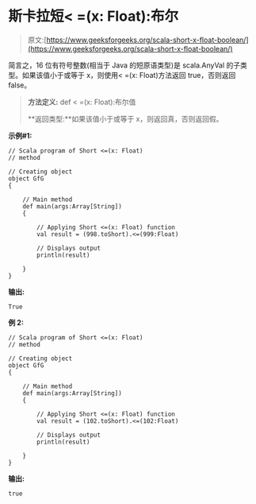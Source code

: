 # 斯卡拉短< =(x: Float):布尔

> 原文:[https://www.geeksforgeeks.org/scala-short-x-float-boolean/](https://www.geeksforgeeks.org/scala-short-x-float-boolean/)

简言之，16 位有符号整数(相当于 Java 的短原语类型)是 scala.AnyVal 的子类型。如果该值小于或等于 x，则使用< =(x: Float)方法返回 true，否则返回 false。

> **方法定义:** def < =(x: Float):布尔值
> 
> **返回类型:**如果该值小于或等于 x，则返回真，否则返回假。

**示例#1:**

```
// Scala program of Short <=(x: Float) 
// method 

// Creating object 
object GfG 
{ 

    // Main method 
    def main(args:Array[String]) 
    { 

        // Applying Short <=(x: Float) function 
        val result = (998.toShort).<=(999:Float)

        // Displays output 
        println(result) 

    } 
} 
```

**输出:**

```
True

```

**例 2:**

```
// Scala program of Short <=(x: Float) 
// method 

// Creating object 
object GfG 
{ 

    // Main method 
    def main(args:Array[String]) 
    { 

        // Applying Short <=(x: Float) function 
        val result = (102.toShort).<=(102:Float)

        // Displays output 
        println(result) 

    } 
} 
```

**输出:**

```
true

```